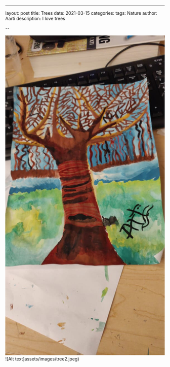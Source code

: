 ---
layout: post
title: Trees 
date:   2021-03-15
categories:
tags: Nature
author: Aarti
description: I love trees

 -- 

<!--more-->

![Alt text](assets/images/tree1.jpeg)
![Alt text]assets/images/tree2.jpeg)




